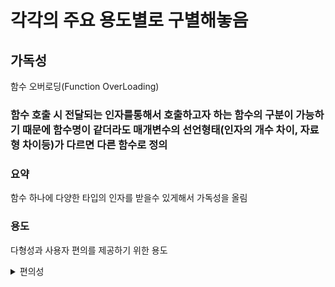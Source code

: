 # 각각의 주요 용도별로 구별해놓음

## 가독성
<summary>함수 오버로딩(Function OverLoading)</summary>
  
### 함수 호출 시 전달되는 인자를통해서 호출하고자 하는 함수의 구분이 가능하기 때문에 함수명이 같더라도 매개변수의 선언형태(인자의 개수 차이, 자료형 차이등)가 다르면 다른 함수로 정의
### 요약
함수 하나에 다양한 타입의 인자를 받을수 있게해서 가독성을 올림
### 용도
다형성과 사용자 편의를 제공하기 위한 용도
</details>


<details>
<summary>편의성</summary>

## 매개변수의 디폴트 값(Default Value)
### 매개변수의 값을 미리 지정하는 것
#### 용도
코드 작성의 편의성을 높이기위한 용도
</details>
